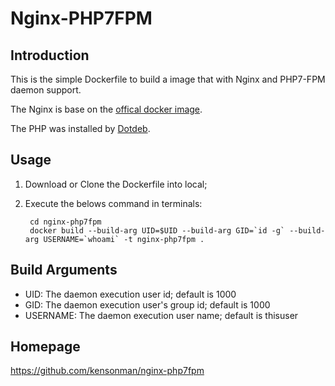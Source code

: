 Nginx-PHP7FPM
=====

Introduction
----
This is the simple Dockerfile to build a image that with Nginx and PHP7-FPM daemon support.


The Nginx is base on the [offical docker image](https://hub.docker.com/_/nginx).


The PHP was installed by [Dotdeb](https://www.dotdeb.org).

Usage
----
1. Download or Clone the Dockerfile into local;
2. Execute the belows command in terminals:


        cd nginx-php7fpm
        docker build --build-arg UID=$UID --build-arg GID=`id -g` --build-arg USERNAME=`whoami` -t nginx-php7fpm .

Build Arguments
----
* UID: The daemon execution user id; default is 1000
* GID: The daemon execution user's group id; default is 1000
* USERNAME: The daemon execution user name; default is thisuser

Homepage
----
https://github.com/kensonman/nginx-php7fpm
